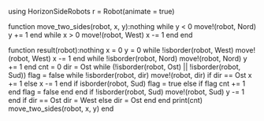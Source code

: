 using HorizonSideRobots
r = Robot(animate = true)

function move_two_sides(robot, x, y):nothing
    while y < 0
        move!(robot, Nord)
        y += 1
    end
    while x > 0
        move!(robot, West)
        x -= 1
    end
end
 
function result(robot):nothing
    x = 0
    y = 0
    while !isborder(robot, West)
        move!(robot, West)
        x -= 1
    end
    while !isborder(robot, Nord)
        move!(robot, Nord)
        y += 1
    end
    cnt = 0
    dir = Ost
    while (!isborder(robot, Ost) || !isborder(robot, Sud))
        flag = false
        while !isborder(robot, dir)
            move!(robot, dir)
            if dir == Ost 
            x += 1
            else x -= 1 
            end
            if isborder(robot, Sud) flag = true
            else 
                if flag cnt += 1 end 
                flag = false 
            end
        end
        if !isborder(robot, Sud)
            move!(robot, Sud)
            y -= 1
        end
        if dir == Ost dir = West
        else dir = Ost end
    end
    print(cnt)
    move_two_sides(robot, x, y)
end
